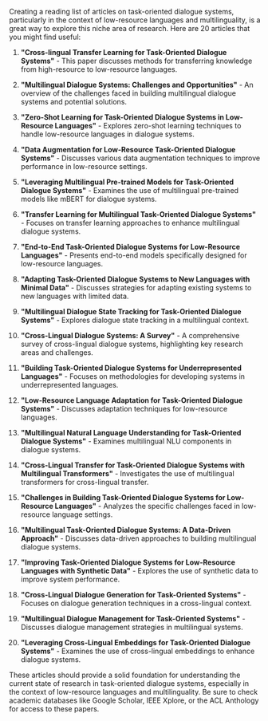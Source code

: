 Creating a reading list of articles on task-oriented dialogue systems, particularly in the context of low-resource languages and multilinguality, is a great way to explore this niche area of research. Here are 20 articles that you might find useful:

1. **"Cross-lingual Transfer Learning for Task-Oriented Dialogue Systems"** - This paper discusses methods for transferring knowledge from high-resource to low-resource languages.

2. **"Multilingual Dialogue Systems: Challenges and Opportunities"** - An overview of the challenges faced in building multilingual dialogue systems and potential solutions.

3. **"Zero-Shot Learning for Task-Oriented Dialogue Systems in Low-Resource Languages"** - Explores zero-shot learning techniques to handle low-resource languages in dialogue systems.

4. **"Data Augmentation for Low-Resource Task-Oriented Dialogue Systems"** - Discusses various data augmentation techniques to improve performance in low-resource settings.

5. **"Leveraging Multilingual Pre-trained Models for Task-Oriented Dialogue Systems"** - Examines the use of multilingual pre-trained models like mBERT for dialogue systems.

6. **"Transfer Learning for Multilingual Task-Oriented Dialogue Systems"** - Focuses on transfer learning approaches to enhance multilingual dialogue systems.

7. **"End-to-End Task-Oriented Dialogue Systems for Low-Resource Languages"** - Presents end-to-end models specifically designed for low-resource languages.

8. **"Adapting Task-Oriented Dialogue Systems to New Languages with Minimal Data"** - Discusses strategies for adapting existing systems to new languages with limited data.

9. **"Multilingual Dialogue State Tracking for Task-Oriented Dialogue Systems"** - Explores dialogue state tracking in a multilingual context.

10. **"Cross-Lingual Dialogue Systems: A Survey"** - A comprehensive survey of cross-lingual dialogue systems, highlighting key research areas and challenges.

11. **"Building Task-Oriented Dialogue Systems for Underrepresented Languages"** - Focuses on methodologies for developing systems in underrepresented languages.

12. **"Low-Resource Language Adaptation for Task-Oriented Dialogue Systems"** - Discusses adaptation techniques for low-resource languages.

13. **"Multilingual Natural Language Understanding for Task-Oriented Dialogue Systems"** - Examines multilingual NLU components in dialogue systems.

14. **"Cross-Lingual Transfer for Task-Oriented Dialogue Systems with Multilingual Transformers"** - Investigates the use of multilingual transformers for cross-lingual transfer.

15. **"Challenges in Building Task-Oriented Dialogue Systems for Low-Resource Languages"** - Analyzes the specific challenges faced in low-resource language settings.

16. **"Multilingual Task-Oriented Dialogue Systems: A Data-Driven Approach"** - Discusses data-driven approaches to building multilingual dialogue systems.

17. **"Improving Task-Oriented Dialogue Systems for Low-Resource Languages with Synthetic Data"** - Explores the use of synthetic data to improve system performance.

18. **"Cross-Lingual Dialogue Generation for Task-Oriented Systems"** - Focuses on dialogue generation techniques in a cross-lingual context.

19. **"Multilingual Dialogue Management for Task-Oriented Systems"** - Discusses dialogue management strategies in multilingual systems.

20. **"Leveraging Cross-Lingual Embeddings for Task-Oriented Dialogue Systems"** - Examines the use of cross-lingual embeddings to enhance dialogue systems.

These articles should provide a solid foundation for understanding the current state of research in task-oriented dialogue systems, especially in the context of low-resource languages and multilinguality. Be sure to check academic databases like Google Scholar, IEEE Xplore, or the ACL Anthology for access to these papers.
